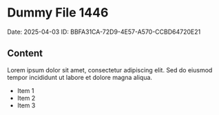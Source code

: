 # Dummy File 1446

Date: 2025-04-03
ID: BBFA31CA-72D9-4E57-A570-CCBD64720E21

## Content

Lorem ipsum dolor sit amet, consectetur adipiscing elit.
Sed do eiusmod tempor incididunt ut labore et dolore magna aliqua.

* Item 1
* Item 2
* Item 3
